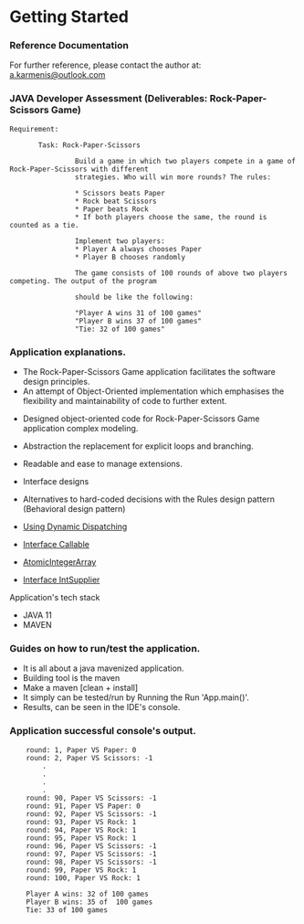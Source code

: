 # Getting Started

### Reference Documentation

For further reference, please contact the author at:  a.karmenis@outlook.com

### JAVA Developer Assessment (Deliverables: Rock-Paper-Scissors Game)
        
    Requirement: 
     
           Task: Rock-Paper-Scissors

                    Build a game in which two players compete in a game of Rock-Paper-Scissors with different
                    strategies. Who will win more rounds? The rules:

                    * Scissors beats Paper
                    * Rock beat Scissors
                    * Paper beats Rock
                    * If both players choose the same, the round is counted as a tie.

                    Implement two players:
                    * Player A always chooses Paper
                    * Player B chooses randomly

                    The game consists of 100 rounds of above two players competing. The output of the program

                    should be like the following:

                    "Player A wins 31 of 100 games"
                    "Player B wins 37 of 100 games"
                    "Tie: 32 of 100 games"



### Application explanations.
- The Rock-Paper-Scissors Game application facilitates the software design principles.
- An attempt of Object-Oriented implementation which emphasises the flexibility and maintainability of code to further 
extent.
* Designed object-oriented code for Rock-Paper-Scissors Game application complex modeling. 
* Abstraction the replacement for explicit loops and branching.
* Readable and ease to manage extensions.
* Interface designs

* Alternatives to hard-coded decisions with the Rules design pattern (Behavioral design pattern)
* [Using Dynamic Dispatching](https://en.wikipedia.org/wiki/Dynamic_dispatch)
* [Interface Callable<V>](https://docs.oracle.com/javase/7/docs/api/java/util/concurrent/Callable.html)
* [AtomicIntegerArray](https://docs.oracle.com/javase/8/docs/api/java/util/concurrent/atomic/AtomicIntegerArray.html)
* [Interface IntSupplier](https://docs.oracle.com/javase/8/docs/api/java/util/function/IntSupplier.html)

 
Application's tech stack
* JAVA 11
* MAVEN

### Guides on how to run/test the application.
* It is all about a java mavenized application.
* Building tool is the maven
* Make a maven [clean + install]
* It simply can be tested/run by Running the Run 'App.main()'.
* Results, can be seen in the IDE's console.


### Application successful console's output.
        round: 1, Paper VS Paper: 0
        round: 2, Paper VS Scissors: -1        
            .
            .
            .
            .
        round: 90, Paper VS Scissors: -1
        round: 91, Paper VS Paper: 0
        round: 92, Paper VS Scissors: -1
        round: 93, Paper VS Rock: 1
        round: 94, Paper VS Rock: 1
        round: 95, Paper VS Rock: 1
        round: 96, Paper VS Scissors: -1
        round: 97, Paper VS Scissors: -1
        round: 98, Paper VS Scissors: -1
        round: 99, Paper VS Rock: 1
        round: 100, Paper VS Rock: 1
        
        Player A wins: 32 of 100 games
        Player B wins: 35 of  100 games
        Tie: 33 of 100 games

